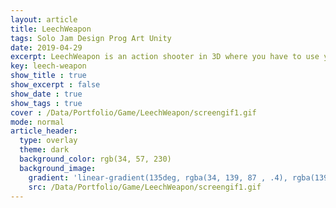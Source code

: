 ```yaml
---
layout: article
title: LeechWeapon
tags: Solo Jam Design Prog Art Unity
date: 2019-04-29
excerpt: LeechWeapon is an action shooter in 3D where you have to use your health to kill zombies.
key: leech-weapon
show_title : true
show_excerpt : false
show_date : true
show_tags : true
cover : /Data/Portfolio/Game/LeechWeapon/screengif1.gif
mode: normal
article_header:
  type: overlay
  theme: dark
  background_color: rgb(34, 57, 230)
  background_image: 
    gradient: 'linear-gradient(135deg, rgba(34, 139, 87 , .4), rgba(139, 34, 139, .4))'
    src: /Data/Portfolio/Game/LeechWeapon/screengif1.gif
---
```

